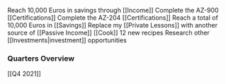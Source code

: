 Reach 10,000 Euros in savings through [[Income]]
Complete the AZ-900 [[Certifications]]
Complete the AZ-204 [[Certifications]]
Reach a total of 10,000 Euros in [[Savings]]
Replace my [[Private Lessons]] with another source of [[Passive Income]]
[[Cook]] 12 new recipes
Research other [[Investments|investment]] opportunities

### Quarters Overview
[[Q4 2021]]